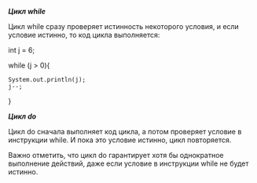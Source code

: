 ***Цикл while***

Цикл while сразу проверяет истинность некоторого условия, и если условие истинно, то код цикла выполняется:

int j = 6;

while (j > 0){

    System.out.println(j);
    j--;
}

***Цикл do***

Цикл do сначала выполняет код цикла, а потом проверяет условие в инструкции while. И пока это условие истинно, цикл повторяется.

Важно отметить, что цикл do гарантирует хотя бы однократное выполнение действий, даже если условие в инструкции while не будет истинно.